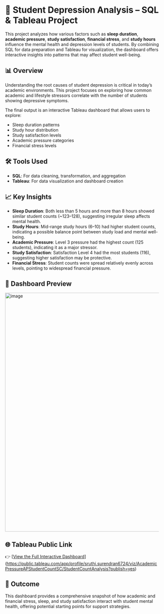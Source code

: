 # 🧠 Student Depression Analysis – SQL & Tableau Project

This project analyzes how various factors such as **sleep duration**, **academic pressure**, **study satisfaction**, **financial stress**, and **study hours** influence the mental health and depression levels of students. By combining SQL for data preparation and Tableau for visualization, the dashboard offers interactive insights into patterns that may affect student well-being.

## 📊 Overview

Understanding the root causes of student depression is critical in today’s academic environments. This project focuses on exploring how common academic and lifestyle stressors correlate with the number of students showing depressive symptoms.

The final output is an interactive Tableau dashboard that allows users to explore:

- Sleep duration patterns
- Study hour distribution
- Study satisfaction levels
- Academic pressure categories
- Financial stress levels

## 🛠️ Tools Used

- **SQL**: For data cleaning, transformation, and aggregation
- **Tableau**: For data visualization and dashboard creation

## 📈 Key Insights

-  **Sleep Duration**: Both less than 5 hours and more than 8 hours showed similar student counts (~123–128), suggesting irregular sleep affects mental health.
-  **Study Hours**: Mid-range study hours (6–10) had higher student counts, indicating a possible balance point between study load and mental well-being.
-  **Academic Pressure**: Level 3 pressure had the highest count (125 students), indicating it as a major stressor.
-  **Study Satisfaction**: Satisfaction Level 4 had the most students (116), suggesting higher satisfaction may be protective.
-  **Financial Stress**: Student counts were spread relatively evenly across levels, pointing to widespread financial pressure.

## 📎 Dashboard Preview

<img width="1386" height="781" alt="image" src="https://github.com/user-attachments/assets/ac245d43-47ab-4699-a95e-965e9db9fdbf" />


## 🌐 Tableau Public Link

👉 [[View the Full Interactive Dashboard](https://public.tableau.com/app/profile/sruthi.surendran6724/viz/AcademicPressureAPStudentCountSC/StudentCountAnalysis)](https://public.tableau.com/app/profile/sruthi.surendran6724/viz/AcademicPressureAPStudentCountSC/StudentCountAnalysis?publish=yes)

## 🚀 Outcome
This dashboard provides a comprehensive snapshot of how academic and financial stress, sleep, and study satisfaction interact with student mental health, offering potential starting points for support strategies.

